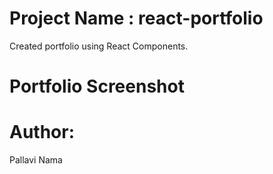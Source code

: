 # Project Name : react-portfolio

Created portfolio using React Components.

# Portfolio Screenshot


# Author:

Pallavi Nama

